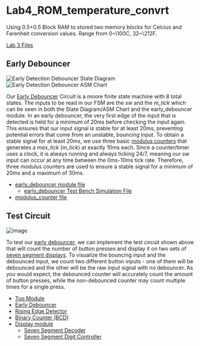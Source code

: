 # Lab4_ROM_temperature_convrt
Using 0.5+0.5 Block RAM to stored two memory blocks for Celcius and Farenheit conversion values. Range from 0~\100C, 32~\212F.

[Lab 3 Files](https://github.com/Fall-2023-Classes/lab_3_early_debouncer/tree/main/Lab3Files)

## Early Debouncer
![Early Detection Debouncer State Diagram](https://github.com/Fall-2023-Classes/lab-2-square-wave-generator/assets/112601782/96e25a3b-244e-462a-a34b-0094f033d6bc)
![Early Detection Debouncer ASM Chart](https://github.com/Fall-2023-Classes/lab-2-square-wave-generator/assets/112601782/89f85d5f-a5cb-4d2f-91ff-f788fd509b99)

Our [Early Debouncer](https://github.com/Fall-2023-Classes/lab_3_early_debouncer/blob/main/Lab3Files/DesignFiles/early_debouncer.sv) Circuit is a moore finite state machine with 8 total states. The inputs to be read in our FSM are the *sw* and the *m_tick* which can be seen in both the State Diagram/ASM Chart and the early_debouncer module. In an early debouncer, the very first edge of the input that is detected is held for a minimum of 20ms before checking the input again. This ensures that our input signal is stable for at least 20ms, preventing potential errors that come from an unstable, bouncing input. To obtain a stable signal for at least 20ms, we use three basic [modulus counters](https://github.com/Fall-2023-Classes/lab_3_early_debouncer/blob/main/Lab3Files/DesignFiles/mod_counter.sv) that generates a *max_tick* (*m_tick*) at exactly 10ms each. Since a counter/timer uses a clock, it is always running and always ticking 24/7, meaning our *sw* input can occur at any time between the 0ms-10ms tick rate. Therefore, three modulus counters are used to ensure a stable signal for a minimum of 20ms and a maximum of 30ms.
  - [early_debouncer module file](https://github.com/Fall-2023-Classes/lab_3_early_debouncer/blob/main/Lab3Files/DesignFiles/early_debouncer.sv)
    - [early_debouncer Test Bench Simulation File](https://github.com/Fall-2023-Classes/lab_3_early_debouncer/blob/main/Lab3Files/SimulationFiles/early_debouncer_TB.sv)
  - [modulus_counter file](https://github.com/Fall-2023-Classes/lab_3_early_debouncer/blob/main/Lab3Files/DesignFiles/mod_counter.sv)

    
## Test Circuit
![image](https://github.com/Fall-2023-Classes/lab_3_early_debouncer/assets/112601782/e2d461f6-a24d-457c-bb46-be4bad8568b8)

To test our [early debouncer](https://github.com/Fall-2023-Classes/lab_3_early_debouncer/blob/main/Lab3Files/DesignFiles/early_debouncer.sv), we can implement the test circuit shown above that will count the number of button presses and display it on two sets of [seven segment displays](https://github.com/Fall-2023-Classes/lab_3_early_debouncer/blob/main/Lab3Files/DesignFiles/seven_seg.sv). To visualize the bouncing input and the debounced input, we count two different button inputs - one of them will be debounced and the other will be the raw input signal with no debouncer. As you would expect, the debounced counter will accurately count the amount of button presses, while the non-debounced counter may count multiple times for a single press.

- [Top Module](https://github.com/Fall-2023-Classes/lab_3_early_debouncer/blob/main/Lab3Files/DesignFiles/top.sv)
- [Early Debouncer](https://github.com/Fall-2023-Classes/lab_3_early_debouncer/blob/main/Lab3Files/DesignFiles/early_debouncer.sv)
- [Rising Edge Detector](https://github.com/Fall-2023-Classes/lab_3_early_debouncer/blob/main/Lab3Files/DesignFiles/rising_edge_detect_mealy.sv)
- [Binary Counter (BCD)](https://github.com/Fall-2023-Classes/lab_3_early_debouncer/blob/main/Lab3Files/DesignFiles/binary_counter_bcd.sv)
- [Display module](https://github.com/Fall-2023-Classes/lab_3_early_debouncer/blob/main/Lab3Files/DesignFiles/display.sv)
  - [Seven Segment Decoder](https://github.com/Fall-2023-Classes/lab_3_early_debouncer/blob/main/Lab3Files/DesignFiles/seven_seg.sv)
  - [Seven Segment Digit Controller](https://github.com/Fall-2023-Classes/lab_3_early_debouncer/blob/main/Lab3Files/DesignFiles/seven_seg_control.sv)

